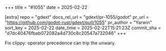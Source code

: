 +++
title = "#1055"
date = 2025-02-22

[extra]
repo = "gdext"
docs_rel_url = "gdext/pr-1055/godot"
pr_url = "https://github.com/godot-rust/gdext/pull/1055"
pr_author = "Yarwin"
sort_key = 2025-02-22
date_time = 2025-02-22T15:21:23Z
commit_sha = "d7dc40476fbab072082a4d730c8c20547a732046"
+++

Fix clippy: operator precedence can trip the unwary.
